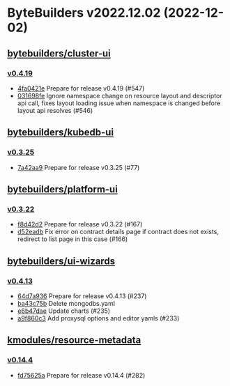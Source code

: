 # ByteBuilders v2022.12.02 (2022-12-02)


## [bytebuilders/cluster-ui](https://github.com/bytebuilders/cluster-ui)

### [v0.4.19](https://github.com/bytebuilders/cluster-ui/releases/tag/v0.4.19)

- [4fa0421e](https://github.com/bytebuilders/cluster-ui/commit/4fa0421e) Prepare for release v0.4.19 (#547)
- [031698fe](https://github.com/bytebuilders/cluster-ui/commit/031698fe) Ignore namespace change on resource layout and descriptor api call, fixes layout loading issue when namespace is changed before layout api resolves (#546)



## [bytebuilders/kubedb-ui](https://github.com/bytebuilders/kubedb-ui)

### [v0.3.25](https://github.com/bytebuilders/kubedb-ui/releases/tag/v0.3.25)

- [7a42aa9](https://github.com/bytebuilders/kubedb-ui/commit/7a42aa9) Prepare for release v0.3.25 (#77)



## [bytebuilders/platform-ui](https://github.com/bytebuilders/platform-ui)

### [v0.3.22](https://github.com/bytebuilders/platform-ui/releases/tag/v0.3.22)

- [f8d42d2](https://github.com/bytebuilders/platform-ui/commit/f8d42d2) Prepare for release v0.3.22 (#167)
- [d52eadb](https://github.com/bytebuilders/platform-ui/commit/d52eadb) Fix error on contract details page if contract does not exists, redirect to list page in this case (#166)



## [bytebuilders/ui-wizards](https://github.com/bytebuilders/ui-wizards)

### [v0.4.13](https://github.com/bytebuilders/ui-wizards/releases/tag/v0.4.13)

- [64d7a936](https://github.com/bytebuilders/ui-wizards/commit/64d7a936) Prepare for release v0.4.13 (#237)
- [ba43c75b](https://github.com/bytebuilders/ui-wizards/commit/ba43c75b) Delete mongodbs.yaml
- [e6b47dae](https://github.com/bytebuilders/ui-wizards/commit/e6b47dae) Update charts (#235)
- [a9f860c3](https://github.com/bytebuilders/ui-wizards/commit/a9f860c3) Add proxysql options and editor yamls (#233)



## [kmodules/resource-metadata](https://github.com/kmodules/resource-metadata)

### [v0.14.4](https://github.com/kmodules/resource-metadata/releases/tag/v0.14.4)

- [fd75625a](https://github.com/kmodules/resource-metadata/commit/fd75625a) Prepare for release v0.14.4 (#282)



